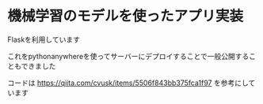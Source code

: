 # 機械学習のモデルを使ったアプリ実装
Flaskを利用しています

これをpythonanywhereを使ってサーバーにデプロイすることで一般公開することもできました

コードは
https://qiita.com/cvusk/items/5506f843bb375fca1f97
を参考にしています
